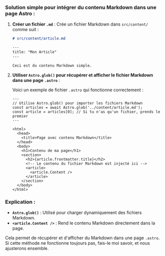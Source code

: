 

### Solution simple pour intégrer du contenu Markdown dans une page Astro :

1. **Créer un fichier `.md`** :
   Crée un fichier Markdown dans `src/content/` comme suit :

   ```markdown
   # src/content/article.md

   ---
   title: "Mon Article"
   ---

   Ceci est du contenu Markdown simple.
   ```

2. **Utiliser `Astro.glob()` pour récupérer et afficher le fichier Markdown dans une page `.astro`** :

   Voici un exemple de fichier `.astro` qui fonctionne correctement :

   ```astro
   ---
   // Utilise Astro.glob() pour importer les fichiers Markdown
   const articles = await Astro.glob('../content/article.md');
   const article = articles[0]; // Si tu n'as qu'un fichier, prends le premier
   ---

   <html>
     <head>
       <title>Page avec contenu Markdown</title>
     </head>
     <body>
       <h1>Contenu de ma page</h1>
       <section>
         <h2>{article.frontmatter.title}</h2>
         <!-- Le contenu du fichier Markdown est injecté ici -->
         <article>
           <article.Content />
         </article>
       </section>
     </body>
   </html>
   ```

### Explication :
- **`Astro.glob()`** : Utilisé pour charger dynamiquement des fichiers Markdown.
- **`<article.Content />`** : Rend le contenu Markdown directement dans la page.

Cela permet de récupérer et d'afficher du Markdown dans une page `.astro`. Si cette méthode ne fonctionne toujours pas, fais-le moi savoir, et nous ajusterons ensemble.